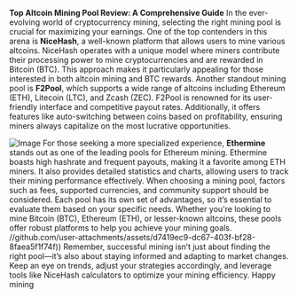 **Top Altcoin Mining Pool Review: A Comprehensive Guide**
In the ever-evolving world of cryptocurrency mining, selecting the right mining pool is crucial for maximizing your earnings. One of the top contenders in this arena is **NiceHash**, a well-known platform that allows users to mine various altcoins. NiceHash operates with a unique model where miners contribute their processing power to mine cryptocurrencies and are rewarded in Bitcoin (BTC). This approach makes it particularly appealing for those interested in both altcoin mining and BTC rewards.
Another standout mining pool is **F2Pool**, which supports a wide range of altcoins including Ethereum (ETH), Litecoin (LTC), and Zcash (ZEC). F2Pool is renowned for its user-friendly interface and competitive payout rates. Additionally, it offers features like auto-switching between coins based on profitability, ensuring miners always capitalize on the most lucrative opportunities. 

![Image](https://github.com/user-attachments/assets/d7419ec9-dc67-403f-bf28-8faea5f1f74f)
For those seeking a more specialized experience, **Ethermine** stands out as one of the leading pools for Ethereum mining. Ethermine boasts high hashrate and frequent payouts, making it a favorite among ETH miners. It also provides detailed statistics and charts, allowing users to track their mining performance effectively.
When choosing a mining pool, factors such as fees, supported currencies, and community support should be considered. Each pool has its own set of advantages, so it’s essential to evaluate them based on your specific needs. Whether you're looking to mine Bitcoin (BTC), Ethereum (ETH), or lesser-known altcoins, these pools offer robust platforms to help you achieve your mining goals.
 //github.com/user-attachments/assets/d7419ec9-dc67-403f-bf28-8faea5f1f74f))
Remember, successful mining isn’t just about finding the right pool—it’s also about staying informed and adapting to market changes. Keep an eye on trends, adjust your strategies accordingly, and leverage tools like NiceHash calculators to optimize your mining efficiency. Happy mining
